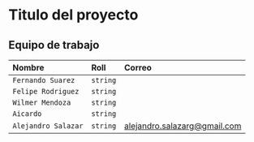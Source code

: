 # Titulo del proyecto

## Equipo de trabajo

| Nombre              | Roll     | Correo                       |
| :------------------ | :------- | :--------------------------- |
| `Fernando Suarez`   | `string` |                              |
| `Felipe Rodriguez`  | `string` |                              |
| `Wilmer Mendoza`    | `string` |                              |
| `Aicardo`           | `string` |                              |
| `Alejandro Salazar` | `string` | alejandro.salazarg@gmail.com |
